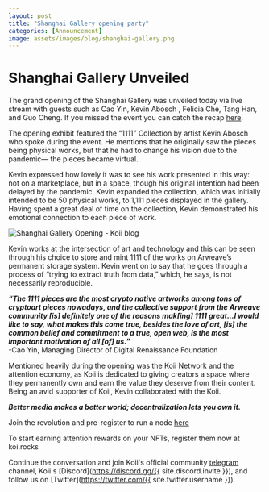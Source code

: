 ```yaml
---
layout: post
title: "Shanghai Gallery opening party"
categories: [Announcement]
image: assets/images/blog/shanghai-gallery.png
---
```


# Shanghai Gallery Unveiled

The grand opening of the Shanghai Gallery was unveiled today via live stream with guests such as Cao Yin, Kevin Abosch , Felicia Che, Tang Han, and Guo Cheng. If you missed the event you can catch the recap [here](https://www.bilibili.com/video/BV1554y1n7rU).

The opening exhibit featured the “1111” Collection by artist Kevin Abosch who spoke during the event. He mentions that he originally saw the pieces being physical works, but that he had to change his vision due to the pandemic— the pieces became virtual.

Kevin expressed how lovely it was to see his work presented in this way: not on a marketplace, but in a space, though his original intention had been delayed by the pandemic. Kevin expanded the collection, which was initially intended to be 50 physical works, to 1,111 pieces displayed in the gallery. Having spent a great deal of time on the collection, Kevin demonstrated his emotional connection to each piece of work.

![Shanghai Gallery Opening - Koii blog](/assets/images/blog/Add_kevin_art-1.png)

Kevin works at the intersection of art and technology and this can be seen through his choice to store and mint 1111 of the works on Arweave’s permanent storage system. Kevin went on to say that he goes through a process of “trying to extract truth from data,” which, he says, is not necessarily reproducible.

**_“The 1111 pieces are the most crypto native artworks among tons of cryptoart pieces nowadays, and the collective support from the Arweave community [is] definitely one of the reasons mak[ing] 1111 great...I would like to say, what makes this come true, besides the love of art, [is] the common belief and commitment to a true, open web, is the most important motivation of all [of] us._”**
<br>-Cao Yin, Managing Director of Digital Renaissance Foundation

Mentioned heavily during the opening was the Koii Network and the attention economy, as Koii is dedicated to giving creators a space where they permanently own and earn the value they deserve from their content. Being an avid supporter of Koii, Kevin collaborated with the Koii.

**_Better media makes a better world; decentralization lets you own it._**

Join the revolution and pre-register to run a node [here](https://docs.google.com/forms/d/e/1FAIpQLSduDTdxD3dDOvcbIcKlG7JWOsnDFVZFdLy0J38q_OOzUC3okA/viewform)

To start earning attention rewards on your NFTs, register them now at koi.rocks

Continue the conversation and join Koii's official community [telegram](https://t.me/joinchat/OEHs_8T9-8ZhZmU5) channel, Koii's [Discord](https://discord.gg/{{ site.discord.invite }}), and follow us on [Twitter](https://twitter.com/{{ site.twitter.username }}).
